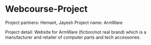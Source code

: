 # Webcourse-Project
 
Project partners: Hemant, Jayesh
Project name: ArmWare

Project detail: Website for ArmWare (fiction/not real brand) which is a
manufacturer and retailer of computer parts and tech accessories.
